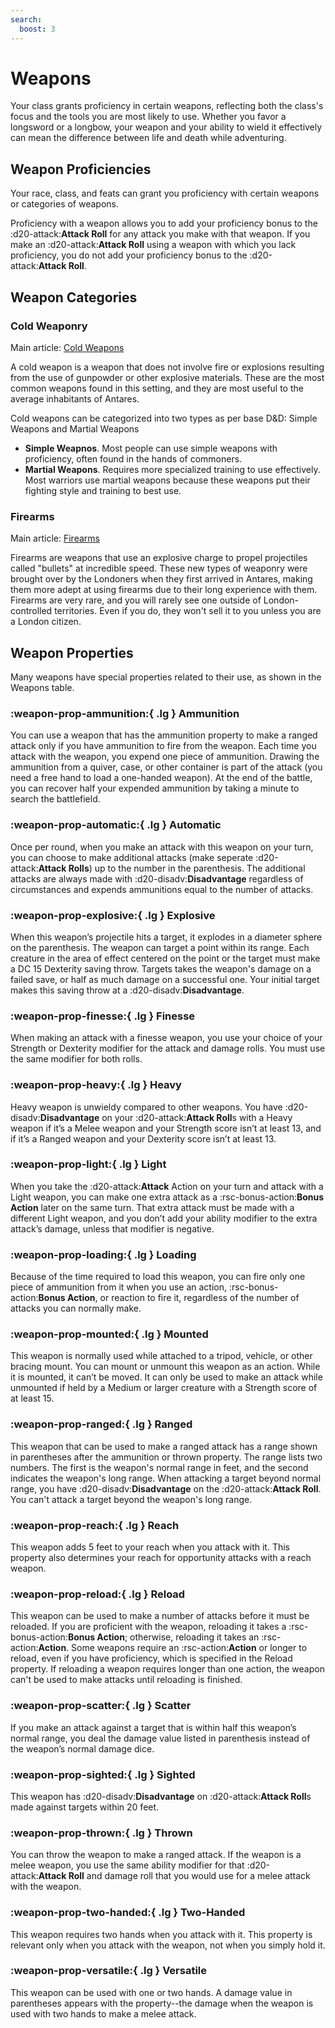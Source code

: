 ```yaml
---
search:
  boost: 3
---
```


# Weapons

Your class grants proficiency in certain weapons, reflecting both the class's focus and the tools you are most likely to use. Whether you favor a longsword or a longbow, your weapon and your ability to wield it effectively can mean the difference between life and death while adventuring.

## Weapon Proficiencies

Your race, class, and feats can grant you proficiency with certain weapons or categories of weapons. 

Proficiency with a weapon allows you to add your proficiency bonus to the :d20-attack:**Attack Roll** for any attack you make with that weapon. If you make an :d20-attack:**Attack Roll** using a weapon with which you lack proficiency, you do not add your proficiency bonus to the :d20-attack:**Attack Roll**.

## Weapon Categories

### Cold Weaponry

Main article: [Cold Weapons](weapon-cold.md)

A cold weapon is a weapon that does not involve fire or explosions resulting from the use of gunpowder or other explosive materials. These are the most common weapons found in this setting, and they are most useful to the average inhabitants of Antares.

Cold weapons can be categorized into two types as per base D&D: Simple Weapons and Martial Weapons

- **Simple Weapnos**. Most people can use simple weapons with proficiency, often found in the hands of commoners.
- **Martial Weapons**. Requires more specialized training to use effectively. Most warriors use martial weapons because these weapons put their fighting style and training to best use.

### Firearms

Main article: [Firearms](weapon-firearm.md) 

Firearms are weapons that use an explosive charge to propel projectiles called "bullets" at incredible speed. These new types of weaponry were brought over by the Londoners when they first arrived in Antares, making them more adept at using firearms due to their long experience with them. Firearms are very rare, and you will rarely see one outside of London-controlled territories. Even if you do, they won't sell it to you unless you are a London citizen.

## Weapon Properties

Many weapons have special properties related to their use, as shown in the Weapons table.

### :weapon-prop-ammunition:{ .lg } Ammunition
You can use a weapon that has the ammunition property to make a ranged attack only if you have ammunition to fire from the weapon. Each time you attack with the weapon, you expend one piece of ammunition. Drawing the ammunition from a quiver, case, or other container is part of the attack (you need a free hand to load a one-handed weapon). At the end of the battle, you can recover half your expended ammunition by taking a minute to search the battlefield.
### :weapon-prop-automatic:{ .lg } Automatic
Once per round, when you make an attack with this weapon on your turn, you can choose to make additional attacks (make seperate :d20-attack:**Attack Rolls**) up to the number in the parenthesis. The additional attacks are always made with :d20-disadv:**Disadvantage** regardless of circumstances and expends ammunitions equal to the number of attacks.
### :weapon-prop-explosive:{ .lg } Explosive
When this weapon’s projectile hits a target, it explodes in a diameter sphere on the parenthesis. The weapon can target a point within its range. Each creature in the area of effect centered on the point or the target must make a DC 15 Dexterity saving throw. Targets takes the weapon's damage on a failed save, or half as much damage on a successful one. 
Your initial target makes this saving throw at a :d20-disadv:**Disadvantage**.
### :weapon-prop-finesse:{ .lg } Finesse
When making an attack with a finesse weapon, you use your choice of your Strength or Dexterity modifier for the attack and damage rolls. You must use the same modifier for both rolls.
### :weapon-prop-heavy:{ .lg } Heavy
Heavy weapon is unwieldy compared to other weapons. You have :d20-disadv:**Disadvantage** on your :d20-attack:**Attack Roll**s with a Heavy weapon if it’s a Melee weapon and your Strength score isn’t at least 13, and if it’s a Ranged weapon and your Dexterity score isn’t at least 13.
### :weapon-prop-light:{ .lg } Light
When you take the :d20-attack:**Attack** Action on your turn and attack with a Light weapon, you can make one extra attack as a :rsc-bonus-action:**Bonus Action** later on the same turn. That extra attack must be made with a different Light weapon, and you don’t add your ability modifier to the extra attack’s damage, unless that modifier is negative.
### :weapon-prop-loading:{ .lg } Loading
Because of the time required to load this weapon, you can fire only one piece of ammunition from it when you use an action, :rsc-bonus-action:**Bonus Action**, or reaction to fire it, regardless of the number of attacks you can normally make.
### :weapon-prop-mounted:{ .lg } Mounted
This weapon is normally used while attached to a tripod, vehicle, or other bracing mount. You can mount or unmount this weapon as an action. While it is mounted, it can’t be moved. It can only be used to make an attack while unmounted if held by a Medium or larger creature with a Strength score of at least 15.
### :weapon-prop-ranged:{ .lg } Ranged
This weapon that can be used to make a ranged attack has a range shown in parentheses after the ammunition or thrown property. The range lists two numbers. The first is the weapon's normal range in feet, and the second indicates the weapon's long range. When attacking a target beyond normal range, you have :d20-disadv:**Disadvantage** on the :d20-attack:**Attack Roll**. You can't attack a target beyond the weapon's long range.
### :weapon-prop-reach:{ .lg } Reach
This weapon adds 5 feet to your reach when you attack with it. This property also determines your reach for opportunity attacks with a reach weapon.
### :weapon-prop-reload:{ .lg } Reload
This weapon can be used to make a number of attacks before it must be reloaded. If you are proficient with the weapon, reloading it takes a :rsc-bonus-action:**Bonus Action**; otherwise, reloading it takes an :rsc-action:**Action**. Some weapons require an :rsc-action:**Action** or longer to reload, even if you have proficiency, which is specified in the Reload property. If reloading a weapon requires longer than one action, the weapon can't be used to make attacks until reloading is finished.
### :weapon-prop-scatter:{ .lg } Scatter
If you make an attack against a target that is within half this weapon’s normal range, you deal the damage value listed in parenthesis instead of the weapon’s normal damage dice.
### :weapon-prop-sighted:{ .lg } Sighted
This weapon has :d20-disadv:**Disadvantage** on :d20-attack:**Attack Roll**s made against targets within 20 feet.
### :weapon-prop-thrown:{ .lg } Thrown
You can throw the weapon to make a ranged attack. If the weapon is a melee weapon, you use the same ability modifier for that :d20-attack:**Attack Roll** and damage roll that you would use for a melee attack with the weapon.
### :weapon-prop-two-handed:{ .lg } Two-Handed
This weapon requires two hands when you attack with it. This property is relevant only when you attack with the weapon, not when you simply hold it.
### :weapon-prop-versatile:{ .lg } Versatile
This weapon can be used with one or two hands. A damage value in parentheses appears with the property--the damage when the weapon is used with two hands to make a melee attack.




